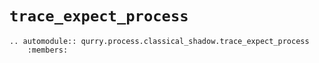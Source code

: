 # `trace_expect_process`

```{eval-rst}
.. automodule:: qurry.process.classical_shadow.trace_expect_process
    :members:
```
